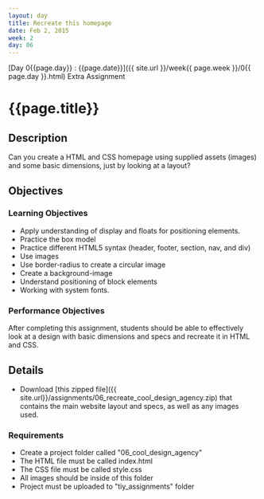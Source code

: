```yaml
---
layout: day
title: Recreate this homepage
date: Feb 2, 2015
week: 2
day: 06
---
```

[Day 0{{page.day}} : {{page.date}}]({{ site.url }}/week{{ page.week }}/0{{ page.day }}.html) Extra Assignment

# {{page.title}}

## Description
Can you create a HTML and CSS homepage using supplied assets (images) and some basic dimensions, just by looking at a layout?

## Objectives

### Learning Objectives

* Apply understanding of display and floats for positioning elements.
* Practice the box model
* Practice different HTML5 syntax (header, footer, section, nav, and div)
* Use images
* Use border-radius to create a circular image
* Create a background-image
* Understand positioning of block elements
* Working with system fonts.

### Performance Objectives

After completing this assignment, students should be able to effectively look at a design with basic dimensions and specs and recreate it in HTML and CSS.


## Details

* Download [this zipped file]({{ site.url}}/assignments/06_recreate_cool_design_agency.zip) that contains the main website layout and specs, as well as any images used.

### Requirements
* Create a project folder called  "06_cool_design_agency"
* The HTML file must be called index.html
* The CSS file must be called style.css
* All images should be inside of this folder
* Project must be uploaded to "tiy_assignments" folder


